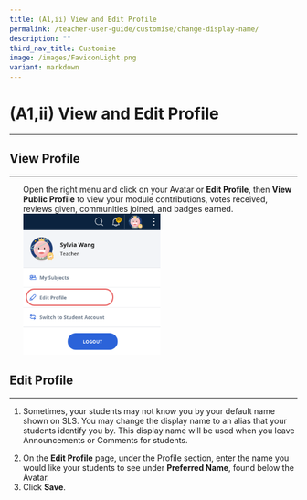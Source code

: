 ```yaml
---
title: (A1,ii) View and Edit Profile
permalink: /teacher-user-guide/customise/change-display-name/
description: ""
third_nav_title: Customise
image: /images/FaviconLight.png
variant: markdown
---
```

<h1>(A1,ii) View and Edit Profile</h1><hr>

<h2>View Profile</h2>
<hr>
<ol>
Open the right menu and click on your Avatar or&nbsp;<strong>Edit Profile</strong>, then <strong>View Public Profile</strong> to view your module contributions, votes received, reviews given, communities joined, and badges earned. <img alt="Change Display Name" style="width: 50%;" src="/images/2Teacher/Cu-EditProfile.png">
</ol>

<h2>Edit Profile</h2>
<hr>
<ol>
  <li><p>Sometimes, your students may not know you by your default name shown on SLS. You may change the display name to an alias that your students identify you by. This display name will be used when you leave Announcements or Comments for students.</p>
</li><li>On the <strong>Edit Profile</strong> page, under the Profile section, enter the name you would like your students to see under <strong>Preferred Name</strong>, found below the Avatar.</li>
  <li>Click <strong>Save</strong>.</li>
</ol>